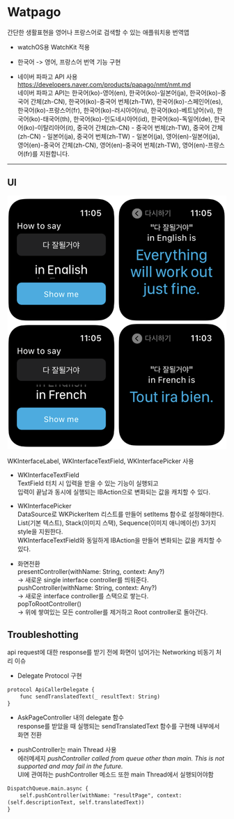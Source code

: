 # Watpago
간단한 생활표현을 영어나 프랑스어로 검색할 수 있는 애플워치용 번역앱  

- watchOS용 WatchKit 적용  
- 한국어 -> 영어, 프랑스어 번역 기능 구현  

- 네이버 파파고 API 사용  
https://developers.naver.com/products/papago/nmt/nmt.md  
네이버 파파고 API는 한국어(ko)-영어(en), 한국어(ko)-일본어(ja), 한국어(ko)-중국어 간체(zh-CN), 한국어(ko)-중국어 번체(zh-TW), 한국어(ko)-스페인어(es), 한국어(ko)-프랑스어(fr), 한국어(ko)-러시아어(ru), 한국어(ko)-베트남어(vi), 한국어(ko)-태국어(th), 한국어(ko)-인도네시아어(id), 한국어(ko)-독일어(de), 한국어(ko)-이탈리아어(it), 중국어 간체(zh-CN) - 중국어 번체(zh-TW), 중국어 간체(zh-CN) - 일본어(ja), 중국어 번체(zh-TW) - 일본어(ja), 영어(en)-일본어(ja), 영어(en)-중국어 간체(zh-CN), 영어(en)-중국어 번체(zh-TW), 영어(en)-프랑스어(fr)를 지원합니다.  

- - -
## UI

![](https://github.com/KKANG00/Watpago/blob/main/ScreenShots.png)

WKInterfaceLabel, WKInterfaceTextField, WKInterfacePicker 사용  

- WKInterfaceTextField  
TextField 터치 시 입력을 받을 수 있는 기능이 실행되고  
입력이 끝남과 동시에 실행되는 IBAction으로 변화되는 값을 캐치할 수 있다.  

- WKInterfacePicker  
DataSource로 WKPickerItem 리스트를 만들어 setItems 함수로 설정해야한다.  
List(기본 텍스트), Stack(이미지 스택), Sequence(이미지 애니메이션) 3가지 style을 지원한다.  
WKInterfaceTextField와 동일하게 IBAction을 만들어 변화되는 값을 캐치할 수 있다.  

- 화면전환  
presentController(withName: String, context: Any?)  
-> 새로운 single interface controller를 띄워준다.  
pushController(withName: String, context: Any?)  
-> 새로운 interface controller를 스택으로 쌓는다.  
popToRootController()  
-> 위에 쌓여있는 모든 controller를 제거하고 Root controller로 돌아간다.  

## Troubleshotting  
api request에 대한 response를 받기 전에 화면이 넘어가는 Networking 비동기 처리 이슈  

- Delegate Protocol 구현  
```
protocol ApiCallerDelegate {  
    func sendTranslatedText(_ resultText: String)  
}  
```

- AskPageController 내의 delegate 함수  
response를 받았을 때 실행되는 sendTranslatedText 함수를 구현해 내부에서 화면 전환  

- pushController는 main Thread 사용  
에러메세지  *pushController called from queue other than main. This is not supported and may fail in the future.*  
UI에 관여하는 pushController 메소드 또한 main Thread에서 실행되어야함  
```
DispatchQueue.main.async {  
    self.pushController(withName: "resultPage", context: (self.descriptionText, self.translatedText))  
}  
```

